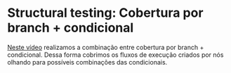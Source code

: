 # Structural testing: Cobertura por branch + condicional

[Neste vídeo](https://youtu.be/h7o3qna5MTc) realizamos a combinação entre cobertura por branch + condicional. Dessa forma cobrimos os fluxos de execução criados por nós olhando para possíveis combinações das condicionais. 
